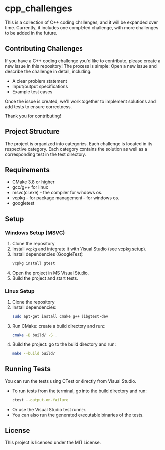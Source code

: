 # cpp_challenges

This is a collection of C++ coding challenges, and it will be expanded over time. Currently, it includes one completed challenge, with more challenges to be added in the future.

## Contributing Challenges
If you have a C++ coding challenge you'd like to contribute, please create a new issue in this repository! The process is simple:
Open a new issue and describe the challenge in detail, including:
 - A clear problem statement
 - Input/output specifications
 - Example test cases

Once the issue is created, we'll work together to implement solutions and add tests to ensure correctness.

Thank you for contributing!

## Project Structure

The project is organized into categories.
Each challenge is located in its respective category. Each category contains the solution as well as a corresponding test in the test directory.

## Requirements

- CMake 3.8 or higher
- gcc/g++ for linux
- msvc(cl.exe) - the compiler for windows os.
- vcpkg - for package management - for windows os.
- googletest

## Setup

### Windows Setup (MSVC)

1. Clone the repository
2. Install `vcpkg` and integrate it with Visual Studio (see [vcpkg setup](https://github.com/microsoft/vcpkg/blob/master/docs/users/integration.md)).
3. Install dependencies (GoogleTest):
    ```bash
    vcpkg install gtest
    ```
4. Open the project in MS Visual Studio.
5. Build the project and start tests.

### Linux Setup
1. Clone the repository
2. Install dependencies:
    ```bash
    sudo apt-get install cmake g++ libgtest-dev
    ```
3. Run CMake: create a build directory and run::
    ```bash
    cmake -B build/ -S .
    ```
4. Build the project: go to the build directory and run:
    ```bash
    make --build build/
    ```

## Running Tests
You can run the tests using CTest or directly from Visual Studio.
- To run tests from the terminal, go into the build directory and run:
    ```bash
    ctest --output-on-failure
    ```
- Or use the Visual Studio test runner.
- You can also run the generated executable binaries of the tests.

## License
This project is licensed under the MIT License.

